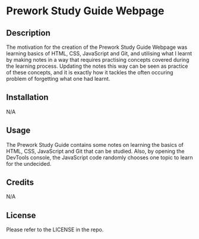 # Prework Study Guide Webpage

## Description

The motivation for the creation of the Prework Study Guide Webpage was learning basics of HTML, CSS, JavaScript and Git, and utilising what I learnt by making notes in a way that requires practising concepts covered during the learning process. Updating the notes this way can be seen as practice of these concepts, and it is exactly how it tackles the often occuring problem of forgetting what one had learnt.

## Installation

N/A

## Usage

The Prework Study Guide contains some notes on learning the basics of HTML, CSS, JavaScript and Git that can be studied. Also, by opening the DevTools console, the JavaScript code randomly chooses one topic to learn for the undecided.

## Credits

N/A

## License

Please refer to the LICENSE in the repo.